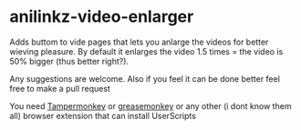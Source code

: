 # anilinkz-video-enlarger

Adds buttom to vide pages that lets you anlarge the videos for better wieving pleasure.
By default it enlarges the video 1.5 times = the video is 50% bigger (thus better right?).

Any suggestions are welcome.
Also if you feel it can be done better feel free to make a pull request

<p>You need <a href="https://chrome.google.com/webstore/detail/dhdgffkkebhmkfjojejmpbldmpobfkfo">Tampermonkey</a> or <a href="https://addons.mozilla.org/en-US/firefox/addon/greasemonkey/">greasemonkey</a> or any other (i dont know them all) browser extension that can install UserScripts</p>
